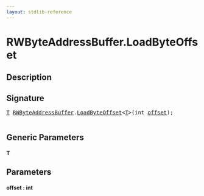 ```yaml
---
layout: stdlib-reference
---
```


# RWByteAddressBuffer\.LoadByteOffset

## Description





## Signature 

<pre>
<a href="loadbyteoffset-048#typeparam-T" class="code_type">T</a> <a href="../types/rwbyteaddressbuffer-0126d/index" class="code_type">RWByteAddressBuffer</a>.<a href="loadbyteoffset-048">LoadByteOffset</a>&lt;<a href="loadbyteoffset-048#typeparam-T" class="code_type">T</a>&gt;(<span class="code_keyword">int</span> <a href="loadbyteoffset-048#decl-offset" class="code_param">offset</a>);

</pre>

## Generic Parameters

####  <a id="typeparam-T"></a>T

## Parameters

####  <a id="decl-offset"></a>offset  : int


